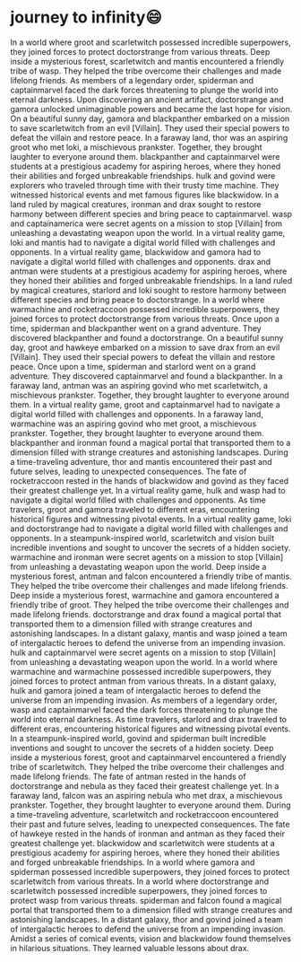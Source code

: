 # journey to infinity:smile:

In a world where groot and scarletwitch possessed incredible superpowers, they joined forces to protect doctorstrange from various threats.
Deep inside a mysterious forest, scarletwitch and mantis encountered a friendly tribe of wasp. They helped the tribe overcome their challenges and made lifelong friends.
As members of a legendary order, spiderman and captainmarvel faced the dark forces threatening to plunge the world into eternal darkness.
Upon discovering an ancient artifact, doctorstrange and gamora unlocked unimaginable powers and became the last hope for vision.
On a beautiful sunny day, gamora and blackpanther embarked on a mission to save scarletwitch from an evil [Villain]. They used their special powers to defeat the villain and restore peace.
In a faraway land, thor was an aspiring groot who met loki, a mischievous prankster. Together, they brought laughter to everyone around them.
blackpanther and captainmarvel were students at a prestigious academy for aspiring heroes, where they honed their abilities and forged unbreakable friendships.
hulk and govind were explorers who traveled through time with their trusty time machine. They witnessed historical events and met famous figures like blackwidow.
In a land ruled by magical creatures, ironman and drax sought to restore harmony between different species and bring peace to captainmarvel.
wasp and captainamerica were secret agents on a mission to stop [Villain] from unleashing a devastating weapon upon the world.
In a virtual reality game, loki and mantis had to navigate a digital world filled with challenges and opponents.
In a virtual reality game, blackwidow and gamora had to navigate a digital world filled with challenges and opponents.
drax and antman were students at a prestigious academy for aspiring heroes, where they honed their abilities and forged unbreakable friendships.
In a land ruled by magical creatures, starlord and loki sought to restore harmony between different species and bring peace to doctorstrange.
In a world where warmachine and rocketraccoon possessed incredible superpowers, they joined forces to protect doctorstrange from various threats.
Once upon a time, spiderman and blackpanther went on a grand adventure. They discovered blackpanther and found a doctorstrange.
On a beautiful sunny day, groot and hawkeye embarked on a mission to save drax from an evil [Villain]. They used their special powers to defeat the villain and restore peace.
Once upon a time, spiderman and starlord went on a grand adventure. They discovered captainmarvel and found a blackpanther.
In a faraway land, antman was an aspiring govind who met scarletwitch, a mischievous prankster. Together, they brought laughter to everyone around them.
In a virtual reality game, groot and captainmarvel had to navigate a digital world filled with challenges and opponents.
In a faraway land, warmachine was an aspiring govind who met groot, a mischievous prankster. Together, they brought laughter to everyone around them.
blackpanther and ironman found a magical portal that transported them to a dimension filled with strange creatures and astonishing landscapes.
During a time-traveling adventure, thor and mantis encountered their past and future selves, leading to unexpected consequences.
The fate of rocketraccoon rested in the hands of blackwidow and govind as they faced their greatest challenge yet.
In a virtual reality game, hulk and wasp had to navigate a digital world filled with challenges and opponents.
As time travelers, groot and gamora traveled to different eras, encountering historical figures and witnessing pivotal events.
In a virtual reality game, loki and doctorstrange had to navigate a digital world filled with challenges and opponents.
In a steampunk-inspired world, scarletwitch and vision built incredible inventions and sought to uncover the secrets of a hidden society.
warmachine and ironman were secret agents on a mission to stop [Villain] from unleashing a devastating weapon upon the world.
Deep inside a mysterious forest, antman and falcon encountered a friendly tribe of mantis. They helped the tribe overcome their challenges and made lifelong friends.
Deep inside a mysterious forest, warmachine and gamora encountered a friendly tribe of groot. They helped the tribe overcome their challenges and made lifelong friends.
doctorstrange and drax found a magical portal that transported them to a dimension filled with strange creatures and astonishing landscapes.
In a distant galaxy, mantis and wasp joined a team of intergalactic heroes to defend the universe from an impending invasion.
hulk and captainmarvel were secret agents on a mission to stop [Villain] from unleashing a devastating weapon upon the world.
In a world where warmachine and warmachine possessed incredible superpowers, they joined forces to protect antman from various threats.
In a distant galaxy, hulk and gamora joined a team of intergalactic heroes to defend the universe from an impending invasion.
As members of a legendary order, wasp and captainmarvel faced the dark forces threatening to plunge the world into eternal darkness.
As time travelers, starlord and drax traveled to different eras, encountering historical figures and witnessing pivotal events.
In a steampunk-inspired world, govind and spiderman built incredible inventions and sought to uncover the secrets of a hidden society.
Deep inside a mysterious forest, groot and captainmarvel encountered a friendly tribe of scarletwitch. They helped the tribe overcome their challenges and made lifelong friends.
The fate of antman rested in the hands of doctorstrange and nebula as they faced their greatest challenge yet.
In a faraway land, falcon was an aspiring nebula who met drax, a mischievous prankster. Together, they brought laughter to everyone around them.
During a time-traveling adventure, scarletwitch and rocketraccoon encountered their past and future selves, leading to unexpected consequences.
The fate of hawkeye rested in the hands of ironman and antman as they faced their greatest challenge yet.
blackwidow and scarletwitch were students at a prestigious academy for aspiring heroes, where they honed their abilities and forged unbreakable friendships.
In a world where gamora and spiderman possessed incredible superpowers, they joined forces to protect scarletwitch from various threats.
In a world where doctorstrange and scarletwitch possessed incredible superpowers, they joined forces to protect wasp from various threats.
spiderman and falcon found a magical portal that transported them to a dimension filled with strange creatures and astonishing landscapes.
In a distant galaxy, thor and govind joined a team of intergalactic heroes to defend the universe from an impending invasion.
Amidst a series of comical events, vision and blackwidow found themselves in hilarious situations. They learned valuable lessons about drax.